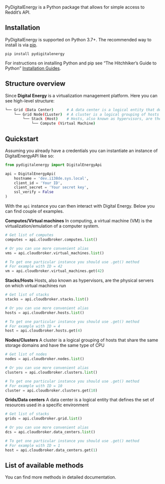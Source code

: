 PyDigitalEnergy is a Python package that allows for simple access to Reddit’s API.

## Installation

PyDigitalEnergy is supported on Python 3.7+. The recommended way to install is via [pip](https://pypi.python.org/pypi/pip).

`pip install pydigitalenergy`

For instructions on installing Python and pip see “The Hitchhiker’s Guide to Python” [Installation Guides](https://docs.python-guide.org/en/latest/starting/installation/).

## Structure overview

Since **Digital Energy** is a virtualization management platform. Here you can see high-level structure:

```bash
└── Grid (Data Center) 		# A data center is a logical entity that defines the set of resources used in a specific environment
	└── Grid Node(CLuster) 	# A cluster is a logical grouping of hosts that share the same storage domains and have the same type of CPU
		└── Stack (Host) 	# Hosts, also known as hypervisors, are the physical servers on which virtual machines run
			└── Compute (Virtual Machine)
```


## Quickstart

Assuming you already have a credentials you can instantiate an instance of DigitalEnergyAPI like so:

```python
from pydigitalenergy import DigitalEnergyApi

api = DigitalEnergyApi(
    hostname = 'dev.i138de.sys.local',
    client_id = 'Your ID',
    client_secret = 'Your secret key',
    ssl_verify = False
)
```

With the `api` instance you can then interact with Digital Energy. Below you can find couple of examples.

**Computes/Virtual machines**
In computing, a virtual machine (VM) is the virtualization/emulation of a computer system.

```python
# Get list of computes
computes = api.cloudbroker.computes.list()

# Or you can use more convenient alias
vms = api.cloudbroker.virtual_machines.list()

# To get one particular instance you should use .get() method
# For example with ID = 42
vm = api.cloudbroker.virtual_machines.get(42)
```

**Stacks/Hosts**
Hosts, also known as hypervisors, are the physical servers on which virtual machines run

```python
# Get list of stacks
stacks = api.cloudbroker.stacks.list()

# Or you can use more convenient alias
hosts = api.cloudbroker.hosts.list()

# To get one particular instance you should use .get() method
# For example with ID = 4
host = api.cloudbroker.hosts.get(4)
```

**Nodes/Clusters**
A cluster is a logical grouping of hosts that share the same storage domains and have the same type of CPU

```python
# Get list of nodes
nodes = api.cloudbroker.nodes.list()

# Or you can use more convenient alias
clusters = api.cloudbroker.clusters.list()

# To get one particular instance you should use .get() method
# For example with ID = 10
cluster = api.cloudbroker.clusters.get(10)
```

**Grids/Data centers**
A data center is a logical entity that defines the set of resources used in a specific environment

```python
# Get list of stacks
grids = api.cloudbroker.grid.list()

# Or you can use more convenient alias
dcs = api.cloudbroker.data_centers.list()

# To get one particular instance you should use .get() method
# For example with ID = 1
host = api.cloudbroker.data_centers.get(1)
```


## List of available methods

You can find more methods in detailed documentation.